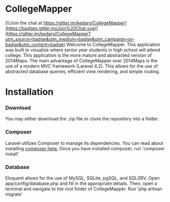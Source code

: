 # CollegeMapper

[![Join the chat at https://gitter.im/kedarv/CollegeMapper](https://badges.gitter.im/Join%20Chat.svg)](https://gitter.im/kedarv/CollegeMapper?utm_source=badge&utm_medium=badge&utm_campaign=pr-badge&utm_content=badge)
Welcome to CollegeMapper. This application was built to visualize where senior year students in high school will attend college. This application is the more mature and abstracted version of 2014Maps. The main advantage of CollegeMapper over 2014Maps is the use of a modern MVC framework (Laravel 4.2). This allows for the use of abstracted database queries, efficient view rendering, and simple routing.

# Installation
### Download
You may either download the .zip file or clone the repository into a folder.

### Composer
Laravel utilizes Composer to manage its dependencies. You can read about installing [composer here.](https://getcomposer.org/) Once you have installed composer, run 'composer install'

### Database
Eloquent allows for the use of MySQL, SQLite, pgSQL, and SQLSRV. Open app/config/database.php and fill in the appropriate details. Then, open a terminal and navigate to the root folder of CollegeMapper. Run 'php artisan migrate'
